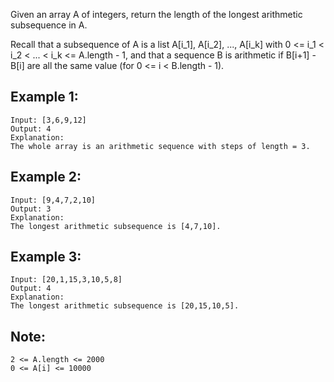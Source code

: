 
Given an array A of integers, return the length of the longest arithmetic subsequence in A.

Recall that a subsequence of A is a list A[i_1], A[i_2], ..., A[i_k] with 0 <= i_1 < i_2 < ... < i_k <= A.length - 1, and that a sequence B is arithmetic if B[i+1] - B[i] are all the same value (for 0 <= i < B.length - 1).

 

## Example 1:

	Input: [3,6,9,12]
	Output: 4
	Explanation: 
	The whole array is an arithmetic sequence with steps of length = 3.

## Example 2:

	Input: [9,4,7,2,10]
	Output: 3
	Explanation: 
	The longest arithmetic subsequence is [4,7,10].

## Example 3:

	Input: [20,1,15,3,10,5,8]
	Output: 4
	Explanation: 
	The longest arithmetic subsequence is [20,15,10,5].

	
## Note:

	2 <= A.length <= 2000
	0 <= A[i] <= 10000



